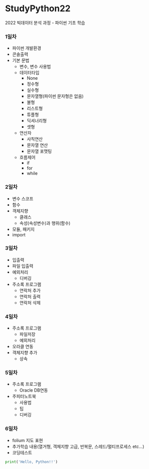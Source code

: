 # StudyPython22
2022 빅데이터 분석 과정 - 파이썬 기초 학습

### 1일차
 - 파이썬 개발환경
 - 콘솔출력
 - 기본 문법
    - 변수, 변수 사용법
    - 데이터타입
        - None
        - 정수형
        - 실수형
        - 문자열형(파이썬 문자형은 없음)
        - 불형
        - 리스트형
        - 튜플형
        - 딕셔너리형
        - 셋형
    - 연산자
        - 사칙연산
        - 문자열 연산
        - 문자열 포맷팅
    - 흐름제어
        - if
        - for
        - while

### 2일차
- 변수 스코프
- 함수
- 객체지향
    - 클래스
    - 속성(속성변수)과 행위(함수)
- 모듈, 패키지
- import

### 3일차
- 입출력
- 파일 입출력
- 예외처리
    - 디버깅
- 주소록 프로그램
    - 연락처 추가
    - 연락처 출력
    - 연락처 삭제

### 4일차
- 주소록 프로그램
    - 파일저장
    - 예외처리
- 오라클 연동
- 객체지향 추가
    - 상속

### 5일차
- 주소록 프로그램
    - Oracle DB연동
- 주피터노트북
    - 사용법
    - 팁
    - 디버깅

### 6일차
- folium 지도 표현
- 추가학습 내용(열거형, 객체지향 고급, 반복문, 스레드/멀티프로세스 etc...)
- 코딩테스트

```python
print('Hello, Python!!')
```